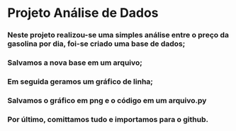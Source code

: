 # Projeto Análise de Dados

### Neste projeto realizou-se uma simples análise entre o preço da gasolina por dia, foi-se criado uma base de dados;
### Salvamos a nova base em um arquivo;
### Em seguida geramos um gráfico de linha;
### Salvamos o gráfico em png e o código em um arquivo.py
### Por último, comittamos tudo e importamos para o github.

